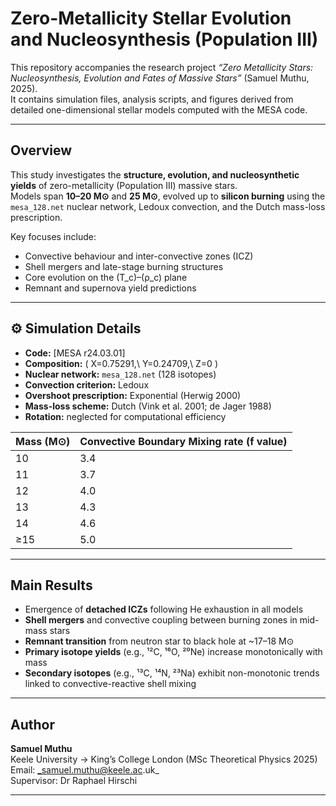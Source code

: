 # Zero-Metallicity Stellar Evolution and Nucleosynthesis (Population III)

This repository accompanies the research project *“Zero Metallicity Stars: Nucleosynthesis, Evolution and Fates of Massive Stars”* (Samuel Muthu, 2025).  
It contains simulation files, analysis scripts, and figures derived from detailed one-dimensional stellar models computed with the MESA code.

---

## Overview

This study investigates the **structure, evolution, and nucleosynthetic yields** of zero-metallicity (Population III) massive stars.  
Models span **10–20 M⊙** and **25 M⊙**, evolved up to **silicon burning** using the `mesa_128.net` nuclear network, Ledoux convection, and the Dutch mass-loss prescription.

Key focuses include:
- Convective behaviour and inter-convective zones (ICZ)
- Shell mergers and late-stage burning structures
- Core evolution on the \(T_c\)–\(ρ_c\) plane
- Remnant and supernova yield predictions

---

## ⚙️ Simulation Details

- **Code:** [MESA r24.03.01]
- **Composition:** \( X=0.75291,\ Y=0.24709,\ Z=0 \)
- **Nuclear network:** `mesa_128.net` (128 isotopes)
- **Convection criterion:** Ledoux  
- **Overshoot prescription:** Exponential (Herwig 2000)  
- **Mass-loss scheme:** Dutch (Vink et al. 2001; de Jager 1988)
- **Rotation:** neglected for computational efficiency

| Mass (M⊙) | Convective Boundary Mixing rate (f value) |
|------------|------|
| 10 | 3.4 |
| 11 | 3.7 |
| 12 | 4.0 |
| 13 | 4.3 |
| 14 | 4.6 |
| ≥15 | 5.0 |

---
## Main Results

- Emergence of **detached ICZs** following He exhaustion in all models  
- **Shell mergers** and convective coupling between burning zones in mid-mass stars  
- **Remnant transition** from neutron star to black hole at ~17–18 M⊙  
- **Primary isotope yields** (e.g., ¹²C, ¹⁶O, ²⁰Ne) increase monotonically with mass  
- **Secondary isotopes** (e.g., ¹³C, ¹⁴N, ²³Na) exhibit non-monotonic trends linked to convective-reactive shell mixing  

---
## Author

**Samuel Muthu**  
Keele University → King’s College London (MSc Theoretical Physics 2025)  
Email: _samuel.muthu@keele.ac.uk_  
Supervisor: Dr Raphael Hirschi  

---
